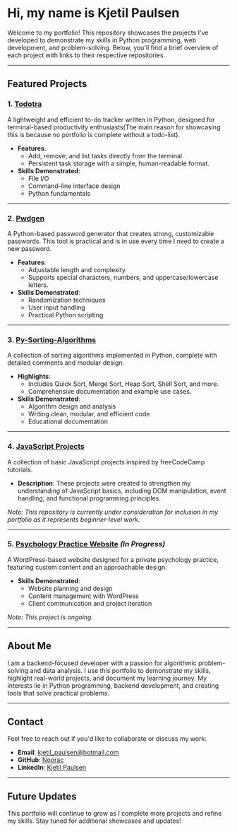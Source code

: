 # Hi, my name is Kjetil Paulsen

Welcome to my portfolio! This repository showcases the projects I've developed to demonstrate my skills in Python programming, web development, and problem-solving. Below, you'll find a brief overview of each project with links to their respective repositories.

---

## Featured Projects

### 1. [**Todotra**](https://github.com/noorac/todotra)
A lightweight and efficient to-do tracker written in Python, designed for terminal-based productivity enthusiasts(The main reason for showcasing this is because no portfolio is complete without a todo-list).

- **Features**:
  - Add, remove, and list tasks directly from the terminal.
  - Persistent task storage with a simple, human-readable format.
- **Skills Demonstrated**:
  - File I/O
  - Command-line interface design
  - Python fundamentals

---

### 2. [**Pwdgen**](https://github.com/noorac/pwdgen)
A Python-based password generator that creates strong, customizable passwords. This tool is practical and is in use every time I need to create a new password.

- **Features**:
  - Adjustable length and complexity.
  - Supports special characters, numbers, and uppercase/lowercase letters.
- **Skills Demonstrated**:
  - Randomization techniques
  - User input handling
  - Practical Python scripting

---

### 3. [**Py-Sorting-Algorithms**](https://github.com/noorac/py-sorting-algorithms)
A collection of sorting algorithms implemented in Python, complete with detailed comments and modular design.

- **Highlights**:
  - Includes Quick Sort, Merge Sort, Heap Sort, Shell Sort, and more.
  - Comprehensive documentation and example use cases.
- **Skills Demonstrated**:
  - Algorithm design and analysis
  - Writing clean, modular, and efficient code
  - Educational documentation

---

### 4. [**JavaScript Projects**](https://github.com/noorac/javascript-basic-projects)
A collection of basic JavaScript projects inspired by freeCodeCamp tutorials.

- **Description**: These projects were created to strengthen my understanding of JavaScript basics, including DOM manipulation, event handling, and functional programming principles.

*Note: This repository is currently under consideration for inclusion in my portfolio as it represents beginner-level work.*

---

### 5. [**Psychology Practice Website**](https://gbpsicoterapia.it/en) *(In Progress)*
A WordPress-based website designed for a private psychology practice, featuring custom content and an approachable design.

- **Skills Demonstrated**:
  - Website planning and design
  - Content management with WordPress
  - Client communication and project iteration

*Note: This project is ongoing.*

---

## About Me

I am a backend-focused developer with a passion for algorithmic problem-solving and data analysis. I use this portfolio to demonstrate my skills, highlight real-world projects, and document my learning journey. My interests lie in Python programming, backend development, and creating tools that solve practical problems.

---

## Contact

Feel free to reach out if you'd like to collaborate or discuss my work:
- **Email**: kjetil_paulsen@hotmail.com
- **GitHub**: [Noorac](https://github.com/noorac)
- **LinkedIn**: [Kjetil Paulsen](https://www.linkedin.com/in/kjetil-paulsen-631110b5/)

---

## Future Updates

This portfolio will continue to grow as I complete more projects and refine my skills. Stay tuned for additional showcases and updates!
